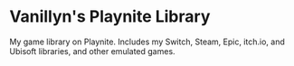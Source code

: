 # Vanillyn's Playnite Library
My game library on Playnite.
Includes my Switch, Steam, Epic, itch.io, and Ubisoft libraries, and other emulated games.
